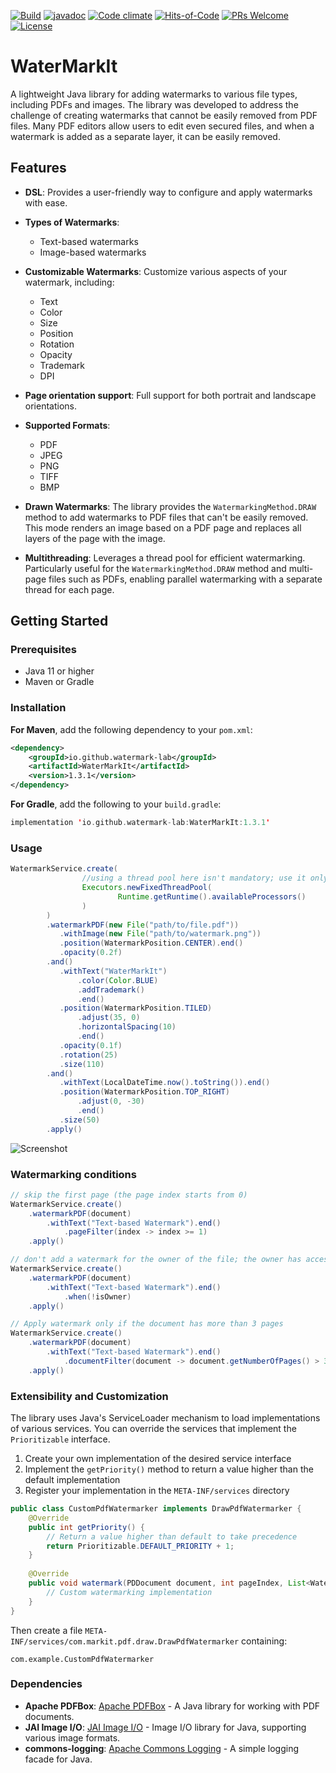 [![Build](https://github.com/OlegCheban/WaterMarkIt/actions/workflows/mvn.yml/badge.svg)](https://github.com/OlegCheban/WaterMarkIt/actions/workflows/mvn.yml)
[![javadoc](https://img.shields.io/badge/javadoc-1.3.1-brightgreen.svg)](https://javadoc.io/doc/io.github.watermark-lab/WaterMarkIt/latest/index.html)
[![Code climate](https://api.codeclimate.com/v1/badges/0cd17315421a1bec3587/maintainability)](https://codeclimate.com/github/OlegCheban/WaterMarkIt/maintainability)
[![Hits-of-Code](https://hitsofcode.com/github/OlegCheban/WaterMarkIt?branch=master)](https://hitsofcode.com/github/OlegCheban/WaterMarkIt/view?branch=master)
[![PRs Welcome](https://img.shields.io/badge/PRs-welcome-brightgreen.svg?style=flat-square)](https://makeapullrequest.com)
[![License](https://img.shields.io/badge/license-MIT-green.svg)](https://github.com/OlegCheban/WaterMarkIt/blob/master/LICENSE)
# WaterMarkIt

A lightweight Java library for adding watermarks to various file types, including PDFs and images. The library was developed to address the challenge of creating watermarks that cannot be easily removed from PDF files. Many PDF editors allow users to edit even secured files, and when a watermark is added as a separate layer, it can be easily removed.  

## Features

- **DSL**: Provides a user-friendly way to configure and apply watermarks with ease.

- **Types of Watermarks**:
  - Text-based watermarks
  - Image-based watermarks

- **Customizable Watermarks**: Customize various aspects of your watermark, including:
  - Text
  - Color
  - Size
  - Position
  - Rotation
  - Opacity
  - Trademark
  - DPI

- **Page orientation support**: Full support for both portrait and landscape orientations.

- **Supported Formats**:
  - PDF
  - JPEG
  - PNG
  - TIFF
  - BMP
 
- **Drawn Watermarks**: The library provides the `WatermarkingMethod.DRAW` method to add watermarks to PDF files that can't be easily removed. This mode renders an image based on a PDF page and replaces all layers of the page with the image.

- **Multithreading**: Leverages a thread pool for efficient watermarking. Particularly useful for the `WatermarkingMethod.DRAW` method and multi-page files such as PDFs, enabling parallel watermarking with a separate thread for each page.

## Getting Started

### Prerequisites

- Java 11 or higher
- Maven or Gradle

### Installation

**For Maven**, add the following dependency to your `pom.xml`:

```xml
<dependency>
    <groupId>io.github.watermark-lab</groupId>
    <artifactId>WaterMarkIt</artifactId>
    <version>1.3.1</version>
</dependency>
```

**For Gradle**, add the following to your `build.gradle`:
```kotlin
implementation 'io.github.watermark-lab:WaterMarkIt:1.3.1'
```

### Usage

```java
WatermarkService.create(
                //using a thread pool here isn't mandatory; use it only when necessary
                Executors.newFixedThreadPool(
                        Runtime.getRuntime().availableProcessors()
                )
        )
        .watermarkPDF(new File("path/to/file.pdf"))
           .withImage(new File("path/to/watermark.png"))
           .position(WatermarkPosition.CENTER).end()
           .opacity(0.2f)
        .and()
           .withText("WaterMarkIt")
               .color(Color.BLUE)
               .addTrademark()
               .end()           
           .position(WatermarkPosition.TILED)
               .adjust(35, 0)
               .horizontalSpacing(10)
               .end()
           .opacity(0.1f)
           .rotation(25)
           .size(110)
        .and()
           .withText(LocalDateTime.now().toString()).end()
           .position(WatermarkPosition.TOP_RIGHT)
               .adjust(0, -30)
               .end()
           .size(50)
        .apply()
```
![Screenshot](https://github.com/user-attachments/assets/5d573ee8-ddf3-4204-8c33-502099bb39eb)

### Watermarking conditions 
```java
// skip the first page (the page index starts from 0)
WatermarkService.create()
    .watermarkPDF(document)
        .withText("Text-based Watermark").end()
            .pageFilter(index -> index >= 1)
    .apply()
```

```java
// don't add a watermark for the owner of the file; the owner has access to the original file.
WatermarkService.create()
    .watermarkPDF(document)
        .withText("Text-based Watermark").end()
            .when(!isOwner)
    .apply()
```

```java
// Apply watermark only if the document has more than 3 pages
WatermarkService.create()
    .watermarkPDF(document)
        .withText("Text-based Watermark").end()
            .documentFilter(document -> document.getNumberOfPages() > 3)
    .apply()  
```

### Extensibility and Customization

The library uses Java's ServiceLoader mechanism to load implementations of various services. You can override the services that implement the `Prioritizable` interface.

1. Create your own implementation of the desired service interface
2. Implement the `getPriority()` method to return a value higher than the default implementation
3. Register your implementation in the `META-INF/services` directory

```java
public class CustomPdfWatermarker implements DrawPdfWatermarker {
    @Override
    public int getPriority() {
        // Return a value higher than default to take precedence
        return Prioritizable.DEFAULT_PRIORITY + 1;
    }
    
    @Override
    public void watermark(PDDocument document, int pageIndex, List<WatermarkAttributes> attrs) throws IOException {
        // Custom watermarking implementation
    }
}
```

Then create a file `META-INF/services/com.markit.pdf.draw.DrawPdfWatermarker` containing:
```
com.example.CustomPdfWatermarker
```

### Dependencies 
- **Apache PDFBox**: [Apache PDFBox](https://pdfbox.apache.org/) - A Java library for working with PDF documents.
- **JAI Image I/O**: [JAI Image I/O](https://github.com/jai-imageio/jai-imageio-core) - Image I/O library for Java, supporting various image formats.
- **commons-logging**: [Apache Commons Logging](https://commons.apache.org/proper/commons-logging/) - A simple logging facade for Java.
